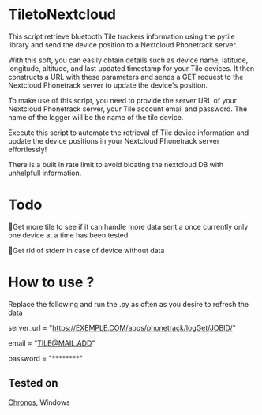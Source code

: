 # TiletoNextcloud

This script retrieve bluetooth Tile trackers information using the pytile library and send the device position to a Nextcloud Phonetrack server.

With this soft, you can easily obtain details such as device name, latitude, longitude, altitude, and last updated timestamp for your Tile devices. It then constructs a URL with these parameters and sends a GET request to the Nextcloud Phonetrack server to update the device's position.

To make use of this script, you need to provide the server URL of your Nextcloud Phonetrack server, your Tile account email and password. The name of the logger will be the name of the tile device.

Execute this script to automate the retrieval of Tile device information and update the device positions in your Nextcloud Phonetrack server effortlessly!

There is a built in rate limit to avoid bloating the nextcloud DB with unhelpfull information.

# Todo
🔲Get more tile to see if it can handle more data sent a once currently only one device at a time has been tested.

🔲Get rid of stderr in case of device without data

# How to use ?

Replace the following and run the .py as often as you desire to refresh the data

server_url = "https://EXEMPLE.COM/apps/phonetrack/logGet/JOBID/"

email = "TILE@MAIL.ADD"

password = "********"

## Tested on
[Chronos](https://github.com/simse/chronos), Windows
